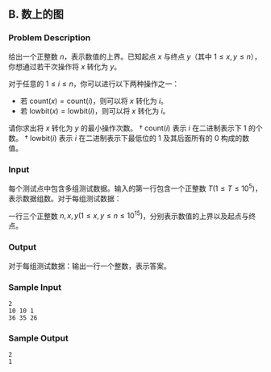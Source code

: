 ## B. 数上的图

### Problem Description

给出一个正整数 $n$，表示数值的上界。已知起点 $x$ 与终点 $y$（其中 $1 \leq x, y \leq n$），你想通过若干次操作将 $x$ 转化为 $y$。

对于任意的 $1 \leq i \leq n$，你可以进行以下两种操作之一：
- 若 $\mathrm{count}(x) = \mathrm{count}(i)$，则可以将 $x$ 转化为 $i$。
- 若 $\mathrm{lowbit}(x) = \mathrm{lowbit}(i)$，则可以将 $x$ 转化为 $i$。

请你求出将 $x$ 转化为 $y$ 的最小操作次数。 $\dagger$ $\mathrm{count}(i)$ 表示 $i$ 在二进制表示下 $1$ 的个数。 $\dagger$ $\mathrm{lowbit}(i)$ 表示 $i$ 在二进制表示下最低位的 $1$ 及其后面所有的 $0$ 构成的数值。

### Input

每个测试点中包含多组测试数据。输入的第一行包含一个正整数 $T(1 \leq T \leq 10^5)$，表示数据组数。对于每组测试数据：

一行三个正整数 $n, x, y(1 \leq x, y \leq n \leq 10^{15})$，分别表示数值的上界以及起点与终点。

### Output

对于每组测试数据：输出一行一个整数，表示答案。

### Sample Input

```plain
2
10 10 1
36 35 26
```

### Sample Output

```plain
2
1
```

